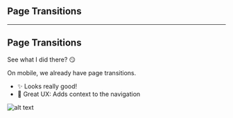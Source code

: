 ## Page Transitions

<!-- .slide: class="is-module" data-auto-animate -->

---

<!-- .slide: data-auto-animate -->

## Page Transitions

<div class="kc-columns kc-gap1">
<div>

See what I did there? 😏

<!-- .element class="fragment" data-fragment-index="1" -->

On mobile, we already have page transitions.

<!-- .element class="fragment" data-fragment-index="2" -->

- ✨ Looks really good!
- 🔧 Great UX: Adds context to the navigation

<!-- .element class="fragment" data-fragment-index="2" -->

</div>

![alt text](../../img/slides/01-title_mobile-page-transitions.gif)

<!-- .element class="fragment" data-fragment-index="2" -->

</div>
